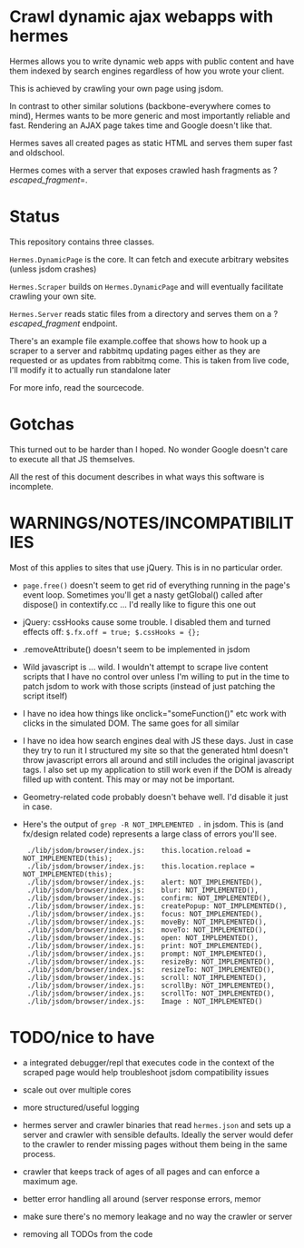 # Crawl dynamic ajax webapps with hermes

Hermes allows you to write dynamic web apps with public content and have them
indexed by search engines regardless of how you wrote your client.

This is achieved by crawling your own page using jsdom.

In contrast to other similar solutions (backbone-everywhere comes to mind),
Hermes wants to be more generic and most importantly reliable and fast.
Rendering an AJAX page takes time and Google doesn't like that.

Hermes saves all created pages as static HTML and serves them super fast and
oldschool.

Hermes comes with a server that exposes crawled hash fragments as
?_escaped_fragment_=<path>.


# Status

This repository contains three classes.

`Hermes.DynamicPage` is the core. It can fetch and execute arbitrary websites
(unless jsdom crashes)

`Hermes.Scraper` builds on `Hermes.DynamicPage` and will eventually facilitate
crawling your own site.

`Hermes.Server` reads static files from a directory and serves them on a
?_escaped_fragment_ endpoint.

There's an example file example.coffee that shows how to hook up a scraper to a
server and rabbitmq updating pages either as they are requested or as updates
from rabbitmq come. This is taken from live code, I'll modify it to actually
run standalone later

For more info, read the sourcecode.

# Gotchas

This turned out to be harder than I hoped. No wonder Google doesn't care to
execute all that JS themselves.

All the rest of this document describes in what ways this software is
incomplete.

# WARNINGS/NOTES/INCOMPATIBILITIES

Most of this applies to sites that use jQuery. This is in no particular order.

 - `page.free()` doesn't seem to get rid of everything running in the page's
   event loop. Sometimes you'll get a nasty getGlobal() called after dispose()
   in contextify.cc ... I'd really like to figure this one out

 - jQuery: cssHooks cause some trouble. I disabled them and turned effects off:
   `$.fx.off = true; $.cssHooks = {};`

 - .removeAttribute() doesn't seem to be implemented in jsdom

 - Wild javascript is ... wild. I wouldn't attempt to scrape live content
   scripts that I have no control over unless I'm willing to put in the time to
   patch jsdom to work with those scripts (instead of just patching the script
   itself)

 - I have no idea how things like onclick="someFunction()" etc work with clicks
   in the simulated DOM. The same goes for all similar

 - I have no idea how search engines deal with JS these days. Just in case they
   try to run it I structured my site so that the generated html doesn't
   throw javascript errors all around and still includes the original
   javascript tags. I also set up my application to still work even if the
   DOM is already filled up with content. This may or may not be important.

 - Geometry-related code probably doesn't behave well. I'd disable it just in
   case.

 - Here's the output of `grep -R NOT_IMPLEMENTED .` in jsdom. This is (and
   fx/design related code) represents a large class of errors you'll see.

        ./lib/jsdom/browser/index.js:    this.location.reload = NOT_IMPLEMENTED(this);
        ./lib/jsdom/browser/index.js:    this.location.replace = NOT_IMPLEMENTED(this);
        ./lib/jsdom/browser/index.js:    alert: NOT_IMPLEMENTED(),
        ./lib/jsdom/browser/index.js:    blur: NOT_IMPLEMENTED(),
        ./lib/jsdom/browser/index.js:    confirm: NOT_IMPLEMENTED(),
        ./lib/jsdom/browser/index.js:    createPopup: NOT_IMPLEMENTED(),
        ./lib/jsdom/browser/index.js:    focus: NOT_IMPLEMENTED(),
        ./lib/jsdom/browser/index.js:    moveBy: NOT_IMPLEMENTED(),
        ./lib/jsdom/browser/index.js:    moveTo: NOT_IMPLEMENTED(),
        ./lib/jsdom/browser/index.js:    open: NOT_IMPLEMENTED(),
        ./lib/jsdom/browser/index.js:    print: NOT_IMPLEMENTED(),
        ./lib/jsdom/browser/index.js:    prompt: NOT_IMPLEMENTED(),
        ./lib/jsdom/browser/index.js:    resizeBy: NOT_IMPLEMENTED(),
        ./lib/jsdom/browser/index.js:    resizeTo: NOT_IMPLEMENTED(),
        ./lib/jsdom/browser/index.js:    scroll: NOT_IMPLEMENTED(),
        ./lib/jsdom/browser/index.js:    scrollBy: NOT_IMPLEMENTED(),
        ./lib/jsdom/browser/index.js:    scrollTo: NOT_IMPLEMENTED(),
        ./lib/jsdom/browser/index.js:    Image : NOT_IMPLEMENTED()

# TODO/nice to have

 - a integrated debugger/repl that executes code in the context of the scraped
   page would help troubleshoot jsdom compatibility issues

 - scale out over multiple cores

 - more structured/useful logging

 - hermes server and crawler binaries that read `hermes.json` and sets up a
   server and crawler with sensible defaults. Ideally the server would defer to
   the crawler to render missing pages without them being in the same process.

 - crawler that keeps track of ages of all pages and can enforce a maximum age.

 - better error handling all around (server response errors, memor
 
 - make sure there's no memory leakage and no way the crawler or server 

 - removing all TODOs from the code



